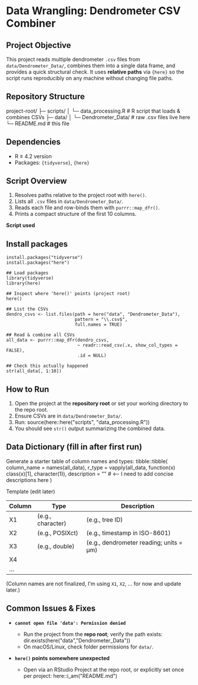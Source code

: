 # Data Wrangling: Dendrometer CSV Combiner

## Project Objective
This project reads multiple dendrometer `.csv` files from `data/Dendrometer_Data/`, combines them into a single data frame, and provides a quick structural check. It uses **relative paths** via `{here}` so the script runs reproducibly on any machine without changing file paths.

## Repository Structure
project-root/
├─ scripts/
│  └─ data_processing.R        # R script that loads & combines CSVs
├─ data/
│  └─ Dendrometer_Data/        # raw .csv files live here
└─ README.md                   # this file

## Dependencies
- R ≥ 4.2 version
- Packages: `{tidyverse}`, `{here}`

## Script Overview
1. Resolves paths relative to the project root with `here()`.
2. Lists all `.csv` files in `data/Dendrometer_Data/`.
3. Reads each file and row-binds them with `purrr::map_dfr()`.
4. Prints a compact structure of the first 10 columns.

**Script used**
## Install packages
    install.packages("tidyverse")
    install.packages("here")

    ## Load packages
    library(tidyverse)
    library(here)

    ## Inspect where 'here()' points (project root)
    here()

    ## List the CSVs
    dendro_csvs <- list.files(path = here("data", "Dendrometer_Data"),
                              pattern = "\\.csv$",
                              full.names = TRUE)

    ## Read & combine all CSVs
    all_data <- purrr::map_dfr(dendro_csvs,
                               ~ readr::read_csv(.x, show_col_types = FALSE),
                               .id = NULL)

    ## Check this actually happened
    str(all_data[, 1:10])

## How to Run
1. Open the project at the **repository root** or set your working directory to the repo root.
2. Ensure CSVs are in `data/Dendrometer_Data/`.
3. Run:
       source(here::here("scripts", "data_processing.R"))
4. You should see `str()` output summarizing the combined data.

## Data Dictionary (fill in after first run)
Generate a starter table of column names and types:
    tibble::tibble(
      column_name = names(all_data),
      r_type      = vapply(all_data, function(x) class(x)[1], character(1)),
      description = ""  # <-- I need to add concise descriptions here
    )

Template (edit later)

| Column | Type | Description |
|---|---|---|
| X1 | (e.g., character) | (e.g., tree ID) |
| X2 | (e.g., POSIXct)   | (e.g., timestamp in ISO-8601) |
| X3 | (e.g., double)    | (e.g., dendrometer reading; units = µm) |
| X4 |                    |                                  |
| …  |                    |                                  |

(Column names are not finalized, I'm using  `X1`, `X2`, … for now and update later.)

## Common Issues & Fixes
- **`cannot open file 'data': Permission denied`**
  - Run the project from the **repo root**; verify the path exists:
        dir.exists(here("data","Dendrometer_Data"))
  - On macOS/Linux, check folder permissions for `data/`.

- **`here()` points somewhere unexpected**
  - Open via an RStudio Project at the repo root, or explicitly set once per project:
        here::i_am("README.md")
